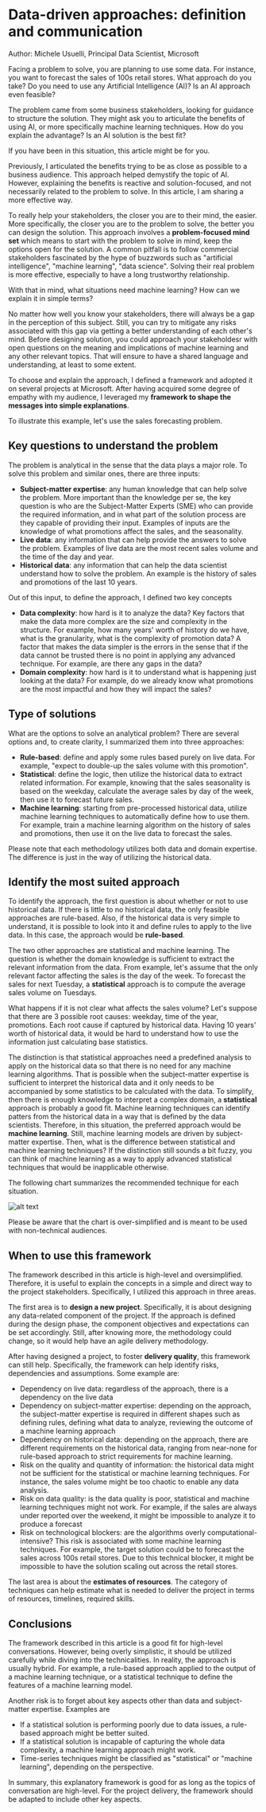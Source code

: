 
# Data-driven approaches: definition and communication

Author: Michele Usuelli, Principal Data Scientist, Microsoft

Facing a problem to solve, you are planning to use some data. For instance, you want to forecast the sales of 100s retail stores. What approach do you take? Do you need to use any Artificial Intelligence (AI)? Is an AI approach even feasible?

The problem came from some business stakeholders, looking for guidance to structure the solution. They might ask you to articulate the benefits of using AI, or more specifically machine learning techniques. How do you explain the advantage? Is an AI solution is the best fit?

If you have been in this situation, this article might be for you. 

Previously, I articulated the benefits trying to be as close as possible to a business audience. This approach helped demystify the topic of AI. However, explaining the benefits is reactive and solution-focused, and not necessarily related to the problem to solve. In this article, I am sharing a more effective way.

To really help your stakeholders, the closer you are to their mind, the easier. More specifically, the closer you are to the problem to solve, the better you can design the solution. This approach involves a **problem-focused mind set** which means to start with the problem to solve in mind, keep the options open for the solution. A common pitfall is to follow commercial stakeholders fascinated by the hype of buzzwords such as "artificial intelligence", "machine learning", "data science". Solving their real problem is more effective, especially to have a long trustworthy relationship.

With that in mind, what situations need machine learning? How can we explain it in simple terms?

No matter how well you know your stakeholders, there will always be a gap in the perception of this subject. Still, you can try to mitigate any risks associated with this gap via getting a better understanding of each other's mind. Before designing solution, you could approach your stakeholdesr with open questions on the meaning and implications of machine learning and any other relevant topics. That will ensure to have a shared language and understanding, at least to some extent.

To choose and explain the approach, I defined a framework and adopted it on several projects at Microsoft. After having acquired some degree of empathy with my audience, I leveraged my **framework to shape the messages into simple explanations**.

To illustrate this example, let's use the sales forecasting problem.


## Key questions to understand the problem

The problem is analytical in the sense that the data plays a major role. To solve this problem and similar ones, there are three inputs:

- **Subject-matter expertise**: any human knowledge that can help solve the problem. More important than the knowledge per se, the key question is who are the Subject-Matter Experts (SME) who can provide the required information, and in what part of the solution process are they capable of providing their input. Examples of inputs are the knowledge of what promotions affect the sales, and the seasonality.
- **Live data**: any information that can help provide the answers to solve the problem. Examples of live data are the most recent sales volume and the time of the day and year.
- **Historical data**: any information that can help the data scientist understand how to solve the problem. An example is the history of sales and promotions of the last 10 years.

Out of this input, to define the approach, I defined two key concepts

- **Data complexity**: how hard is it to analyze the data? Key factors that make the data more complex are the size and complexity in the structure. For example, how many years' worth of history do we have, what is the granularity, what is the complexity of promotion data? A factor that makes the data simpler is the errors in the sense that if the data cannot be trusted there is no point in applying any advanced technique. For example, are there any gaps in the data?
- **Domain complexity**: how hard is it to understand what is happening just looking at the data? For example, do we already know what promotions are the most impactful and how they will impact the sales?


## Type of solutions

What are the options to solve an analytical problem? There are several options and, to create clarity, I summarized them into three approaches:

- **Rule-based**: define and apply some rules based purely on live data. For example, "expect to double-up the sales volume with this promotion".
- **Statistical**: define the logic, then utilize the historical data to extract related information. For example, knowing that the sales seasonality is based on the weekday, calculate the average sales by day of the week, then use it to forecast future sales.
- **Machine learning**: starting from pre-processed historical data, utilize machine learning techniques to automatically define how to use them. For example, train a machine learning algorithm on the history of sales and promotions, then use it on the live data to forecast the sales.

Please note that each methodology utilizes both data and domain expertise. The difference is just in the way of utilizing the historical data.


## Identify the most suited approach

To identify the approach, the first question is about whether or not to use historical data. If there is little to no historical data, the only feasible approaches are rule-based. Also, if the historical data is very simple to understand, it is possible to look into it and define rules to apply to the live data. In this case, the approach would be **rule-based**.

The two other approaches are statistical and machine learning. The question is whether the domain knowledge is sufficient to extract the relevant information from the data. From example, let's assume that the only relevant factor affecting the sales is the day of the week. To forecast the sales for next Tuesday, a **statistical** approach is to compute the average sales volume on Tuesdays.

What happens if it is not clear what affects the sales volume? Let's suppose that there are 3 possible root causes: weekday, time of the year, promotions. Each root cause if captured by historical data. Having 10 years' worth of historical data, it would be hard to understand how to use the information just calculating base statistics. 

The distinction is that statistical approaches need a predefined analysis to apply on the historical data so that there is no need for any machine learning algorithms. That is possible when the subject-matter expertise is sufficient to interpret the historical data and it only needs to be accompanied by some statistics to be calculated with the data. To simplify, then there is enough knowledge to interpret a complex domain, a **statistical** approach is probably a good fit. Machine learning techniques can identify patters from the historical data in a way that is defined by the data scientists. Therefore, in this situation, the preferred approach would be **machine learning**. Still, machine learning models are driven by subject-matter expertise. Then, what is the difference between statistical and machine learning techniques? If the distinction still sounds a bit fuzzy, you can think of machine learning as a way to apply advanced statistical techniques that would be inapplicable otherwise.

The following chart summarizes the recommended technique for each situation. 

![alt text](https://raw.githubusercontent.com/micheleusuelli/micheleusuelli.github.io/master/articles-html/dsapproaches/approaches.PNG "Logo Title Text 1")

Please be aware that the chart is over-simplified and is meant to be used with non-technical audiences.


## When to use this framework

The framework described in this article is high-level and oversimplified. Therefore, it is useful to explain the concepts in a simple and direct way to the project stakeholders. Specifically, I utilized this approach in three areas.

The first area is to **design a new project**. Specifically, it is about designing any data-related component of the project. If the approach is defined during the design phase, the component objectives and expectations can be set accordingly. Still, after knowing more, the methodology could change, so it would help have an agile delivery methodology.

After having designed a project, to foster **delivery quality**, this framework can still help. Specifically, the framework can help identify risks, dependencies and assumptions. Some example are:

- Dependency on live data: regardless of the approach, there is a dependency on the live data
- Dependency on subject-matter expertise: depending on the approach, the subject-matter expertise is required in different shapes such as defining rules, defining what data to analyze, reviewing the outcome of a machine learning approach
- Dependency on historical data: depending on the approach, there are different requirements on the historical data, ranging from near-none for rule-based approach to strict requirements for machine learning.
- Risk on the quality and quantity of information: the historical data might not be sufficient for the statistical or machine learning techniques. For instance, the sales volume might be too chaotic to enable any data analysis.
- Risk on data quality: is the data quality is poor, statistical and machine learning techniques might not work. For example, if the sales are always under reported over the weekend, it might be impossible to analyze it to produce a forecast
- Risk on technological blockers: are the algorithms overly computational-intensive? This risk is associated with some machine learning techniques. For example, the target solution could be to forecast the sales across 100s retail stores. Due to this technical blocker, it might be impossible to have the solution scaling out across the retail stores.

The last area is about the **estimates of resources**. The category of techniques can help estimate what is needed to deliver the project in terms of resources, timelines, required skills.


## Conclusions

The framework described in this article is a good fit for high-level conversations. However, being overly simplistic, it should be utilized carefully while diving into the technicalities. In reality, the approach is usually hybrid. For example, a rule-based approach applied to the output of a machine learning technique, or a statistical technique to define the features of a machine learning model.

Another risk is to forget about key aspects other than data and subject-matter expertise. Examples are
- If a statistical solution is performing poorly due to data issues, a rule-based approach might be better suited.
- If a statistical solution is incapable of capturing the whole data complexity, a machine learning approach might work.
- Time-series techniques might be classified as "statistical" or "machine learning", depending on the perspective.

In summary, this explanatory framework is good for as long as the topics of conversation are high-level. For the project delivery, the framework should be adapted to include other key aspects.
